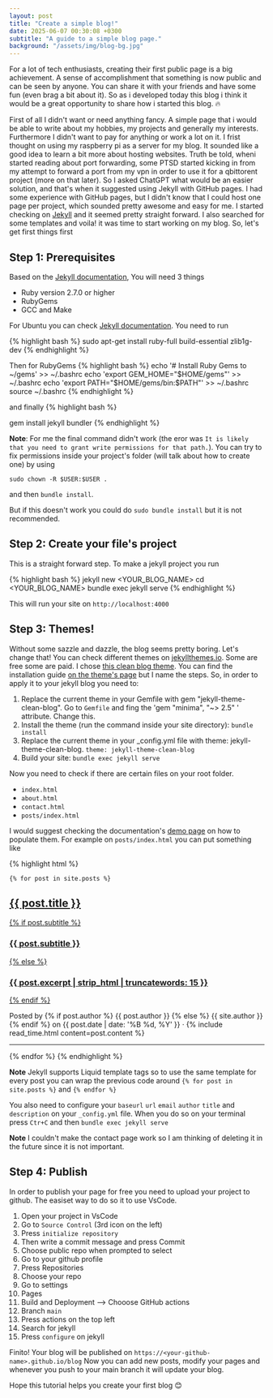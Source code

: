 ```yaml
---
layout: post
title: "Create a simple blog!"
date: 2025-06-07 00:30:08 +0300
subtitle: "A guide to a simple blog page."
background: "/assets/img/blog-bg.jpg"
---
```


For a lot of tech enthusiasts, creating their first public page is a big achievement. A sense of accomplishment that something is now
public and can be seen by anyone. You can share it with your friends and have some fun (even brag a bit about it). So as i developed today this blog
i think it would be a great opportunity to share how i started this blog. 🔥

First of all I didn't want or need anything fancy. A simple page that i would be able to write about my hobbies, my projects and generally my interests.
Furthermore I didn't want to pay for anything or work a lot on it. I frist thought on using my raspberry pi as a server for my blog. It sounded like a good idea
to learn a bit more about hosting websites. Truth be told, wheni started reading about port forwarding, some PTSD started kicking in from my attempt to forward a port from my vpn in order to use it for a qbittorent project (more on that later). So I asked ChatGPT what would be an easier solution, and that's when it suggested using Jekyll with GitHub pages. I had some experience with GitHub pages, but I didn't know that I could host one page per project, which sounded pretty awesome and easy for me. I started checking on [Jekyll](https://jekyllrb.com/) and it seemed pretty straight forward. I also searched for some templates and voila! it was time to start working on my blog. So, let's get first things first

## Step 1: Prerequisites

Based on the [Jekyll documentation](https://jekyllrb.com/docs/), You will need 3 things

- Ruby version 2.7.0 or higher
- RubyGems
- GCC and Make

For Ubuntu you can check [Jekyll documentation](https://jekyllrb.com/docs/installation/ubuntu/). You need to run

{% highlight bash %}
sudo apt-get install ruby-full build-essential zlib1g-dev
{% endhighlight %}

Then for RubyGems
{% highlight bash %}
echo '# Install Ruby Gems to ~/gems' >> ~/.bashrc
echo 'export GEM_HOME="$HOME/gems"' >> ~/.bashrc
echo 'export PATH="$HOME/gems/bin:$PATH"' >> ~/.bashrc
source ~/.bashrc
{% endhighlight %}

and finally
{% highlight bash %}

gem install jekyll bundler
{% endhighlight %}

**Note**: For me the final command didn't work (the eror was `It is likely that you need to grant write permissions for that path.`). You can try to fix permissions inside your project's folder (will talk about how to create one) by using

```
sudo chown -R $USER:$USER .
```

and then `bundle install`.

But if this doesn't work you could do
`sudo bundle install` but it is not recommended.

## Step 2: Create your file's project

This is a straight forward step. To make a jekyll project you run

{% highlight bash %}
jekyll new <YOUR_BLOG_NAME>
cd <YOUR_BLOG_NAME>
bundle exec jekyll serve
{% endhighlight %}

This will run your site on `http://localhost:4000`

## Step 3: Themes!

Without some sazzle and dazzle, the blog seems pretty boring. Let's change that! You can check different themes on [jekyllthemes.io](https://jekyllthemes.io/). Some are free some are paid. I chose [this clean blog theme](https://jekyllthemes.io/theme/startbootstrap-clean-blog-jekyll). You can find the installation guide [on the theme's page](https://github.com/StartBootstrap/startbootstrap-clean-blog-jekyll) but I name the steps. So, in order to apply it to your jekyll blog you need to:

1. Replace the current theme in your Gemfile with gem "jekyll-theme-clean-blog". Go to `Gemfile` and fing the 'gem "minima", "~> 2.5" ' attribute. Change this.
2. Install the theme (run the command inside your site directory): `bundle install`
3. Replace the current theme in your \_config.yml file with theme: jekyll-theme-clean-blog. `theme: jekyll-theme-clean-blog`
4. Build your site: `bundle exec jekyll serve`

Now you need to check if there are certain files on your root folder.

- `index.html`
- `about.html`
- `contact.html`
- `posts/index.html`

I would suggest checking the documentation's [demo page](https://github.com/StartBootstrap/startbootstrap-clean-blog-jekyll) on how to populate them. For example on `posts/index.html` you can put something like

{% highlight html %}

    {% for post in site.posts %}

<article class="post-preview">
  <a href="{{ post.url | prepend: site.baseurl | replace: '//', '/' }}">
    <h2 class="post-title">{{ post.title }}</h2>
    {% if post.subtitle %}
    <h3 class="post-subtitle">{{ post.subtitle }}</h3>
    {% else %}
    <h3 class="post-subtitle">
      {{ post.excerpt | strip_html | truncatewords: 15 }}
    </h3>
    {% endif %}
  </a>
  <p class="post-meta">
    Posted by {% if post.author %} {{ post.author }} {% else %} {{ site.author
    }} {% endif %} on {{ post.date | date: '%B %d, %Y' }} &middot; {% include
    read_time.html content=post.content %}
  </p>
</article>

<hr />

{% endfor %}
{% endhighlight %}

**Note** Jekyll supports Liquid template tags so to use the same template for every post you can wrap the previous code around `{% for post in site.posts %}` and `{% endfor %}`

You also need to configure your `baseurl` `url` `email` `author` `title` and `description` on your `_config.yml` file. When you do so on your terminal press
`Ctr+C` and then `bundle exec jekyll serve`

**Note** I couldn't make the contact page work so I am thinking of deleting it in the future since it is not important.

## Step 4: Publish

In order to publish your page for free you need to upload your project to github. The easiset way to do so it to use VsCode.

1. Open your project in VsCode
2. Go to `Source Control` (3rd icon on the left)
3. Press `initialize repository`
4. Then write a commit message and press Commit
5. Choose public repo when prompted to select
6. Go to your github profile
7. Press Repositories
8. Choose your repo
9. Go to settings
10. Pages
11. Build and Deployment --> Chooose GitHub actions
12. Branch `main`
13. Press actions on the top left
14. Search for jekyll
15. Press `configure` on jekyll

Finito! Your blog will be published on `https://<your-github-name>.github.io/blog`
Now you can add new posts, modify your pages and whenever you push to your main branch it will update your blog.

Hope this tutorial helps you create your first blog 😊

